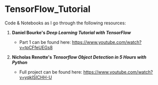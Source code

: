 # TensorFlow_Tutorial
Code &amp; Notebooks as I go through the following resources:

1. **Daniel Bourke's *Deep Learning Tutorial with TensorFlow***
    * Part 1 can be found here: https://www.youtube.com/watch?v=tpCFfeUEGs8

2. **Nicholas Renotte's *Tensorflow Object Detection in 5 Hours with Python***
    * Full project can be found here: https://www.youtube.com/watch?v=yqkISICHH-U
